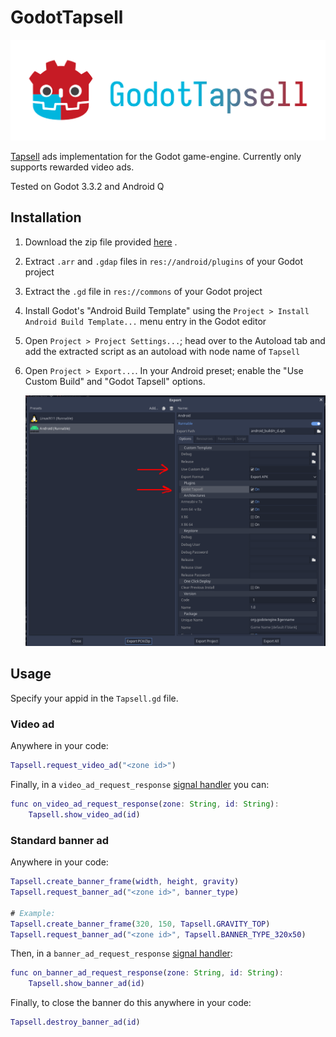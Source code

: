 # GodotTapsell
<p align="center">
  <img src="images/logo.svg" alt="GodotTapsell Logo" />
</p>

[Tapsell](https://tapsell.ir) ads implementation for the Godot game-engine.
Currently only supports rewarded video ads.

Tested on Godot 3.3.2 and Android Q

## Installation
1. Download the zip file provided [here](https://github.com/OverShifted/GodotTapsell/releases)
.
2. Extract `.arr` and `.gdap` files in `res://android/plugins` of your Godot project
3. Extract the `.gd` file in `res://commons` of your Godot project
4. Install Godot's "Android Build Template" using the `Project > Install Android Build Template...` menu entry in the Godot editor
5. Open `Project > Project Settings...`; head over to the Autoload tab and add the extracted script as an autoload with node name of `Tapsell`
6. Open `Project > Export...`. In your Android preset; enable the "Use Custom Build" and "Godot Tapsell" options.

    ![Export Menu](images/ExportMenu.png)

## Usage
Specify your appid in the `Tapsell.gd` file.

### Video ad
Anywhere in your code:
```gd
Tapsell.request_video_ad("<zone id>")
```
Finally, in a `video_ad_request_response` [signal handler](https://docs.godotengine.org/en/3.6/getting_started/step_by_step/signals.html#connecting-a-signal-via-code) you can:
```gd
func on_video_ad_request_response(zone: String, id: String):
    Tapsell.show_video_ad(id)
```

### Standard banner ad
Anywhere in your code:
```gd
Tapsell.create_banner_frame(width, height, gravity)
Tapsell.request_banner_ad("<zone id>", banner_type)

# Example:
Tapsell.create_banner_frame(320, 150, Tapsell.GRAVITY_TOP)
Tapsell.request_banner_ad("<zone id>", Tapsell.BANNER_TYPE_320x50)
```
Then, in a `banner_ad_request_response` [signal handler](https://docs.godotengine.org/en/3.6/getting_started/step_by_step/signals.html#connecting-a-signal-via-code):
```gd
func on_banner_ad_request_response(zone: String, id: String):
    Tapsell.show_banner_ad(id)
```

Finally, to close the banner do this anywhere in your code:
```gd
Tapsell.destroy_banner_ad(id)
```
